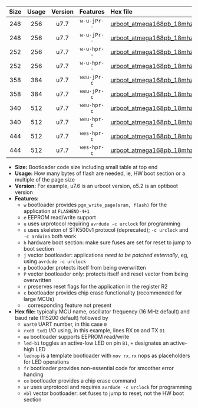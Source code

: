|Size|Usage|Version|Features|Hex file|
|:-:|:-:|:-:|:-:|:--|
|248|256|u7.7|`w-u-jPr--`|[urboot_atmega168pb_18mhz432_38400bps_uart0_rxd0_txd1_led+b5_ur_vbl.hex](https://raw.githubusercontent.com/stefanrueger/urboot.hex/main/mcus/atmega168pb/fcpu_18mhz432/38400_bps/urboot_atmega168pb_18mhz432_38400bps_uart0_rxd0_txd1_led+b5_ur_vbl.hex)|
|248|256|u7.7|`w-u-jPr--`|[urboot_atmega168pb_18mhz432_38400bps_uart0_rxd0_txd1_lednop_ur_vbl.hex](https://raw.githubusercontent.com/stefanrueger/urboot.hex/main/mcus/atmega168pb/fcpu_18mhz432/38400_bps/urboot_atmega168pb_18mhz432_38400bps_uart0_rxd0_txd1_lednop_ur_vbl.hex)|
|252|256|u7.7|`w-u-hpr--`|[urboot_atmega168pb_18mhz432_38400bps_uart0_rxd0_txd1_led+b5_fr_ur.hex](https://raw.githubusercontent.com/stefanrueger/urboot.hex/main/mcus/atmega168pb/fcpu_18mhz432/38400_bps/urboot_atmega168pb_18mhz432_38400bps_uart0_rxd0_txd1_led+b5_fr_ur.hex)|
|252|256|u7.7|`w-u-hpr--`|[urboot_atmega168pb_18mhz432_38400bps_uart0_rxd0_txd1_lednop_fr_ur.hex](https://raw.githubusercontent.com/stefanrueger/urboot.hex/main/mcus/atmega168pb/fcpu_18mhz432/38400_bps/urboot_atmega168pb_18mhz432_38400bps_uart0_rxd0_txd1_lednop_fr_ur.hex)|
|358|384|u7.7|`weu-jPr-c`|[urboot_atmega168pb_18mhz432_38400bps_uart0_rxd0_txd1_ee_led+b5_fr_ce_ur_vbl.hex](https://raw.githubusercontent.com/stefanrueger/urboot.hex/main/mcus/atmega168pb/fcpu_18mhz432/38400_bps/urboot_atmega168pb_18mhz432_38400bps_uart0_rxd0_txd1_ee_led+b5_fr_ce_ur_vbl.hex)|
|358|384|u7.7|`weu-jPr-c`|[urboot_atmega168pb_18mhz432_38400bps_uart0_rxd0_txd1_ee_lednop_fr_ce_ur_vbl.hex](https://raw.githubusercontent.com/stefanrueger/urboot.hex/main/mcus/atmega168pb/fcpu_18mhz432/38400_bps/urboot_atmega168pb_18mhz432_38400bps_uart0_rxd0_txd1_ee_lednop_fr_ce_ur_vbl.hex)|
|340|512|u7.7|`weu-hpr-c`|[urboot_atmega168pb_18mhz432_38400bps_uart0_rxd0_txd1_ee_led+b5_fr_ce_ur.hex](https://raw.githubusercontent.com/stefanrueger/urboot.hex/main/mcus/atmega168pb/fcpu_18mhz432/38400_bps/urboot_atmega168pb_18mhz432_38400bps_uart0_rxd0_txd1_ee_led+b5_fr_ce_ur.hex)|
|340|512|u7.7|`weu-hpr-c`|[urboot_atmega168pb_18mhz432_38400bps_uart0_rxd0_txd1_ee_lednop_fr_ce_ur.hex](https://raw.githubusercontent.com/stefanrueger/urboot.hex/main/mcus/atmega168pb/fcpu_18mhz432/38400_bps/urboot_atmega168pb_18mhz432_38400bps_uart0_rxd0_txd1_ee_lednop_fr_ce_ur.hex)|
|444|512|u7.7|`wes-hpr-c`|[urboot_atmega168pb_18mhz432_38400bps_uart0_rxd0_txd1_ee_led+b5_fr_ce.hex](https://raw.githubusercontent.com/stefanrueger/urboot.hex/main/mcus/atmega168pb/fcpu_18mhz432/38400_bps/urboot_atmega168pb_18mhz432_38400bps_uart0_rxd0_txd1_ee_led+b5_fr_ce.hex)|
|444|512|u7.7|`wes-hpr-c`|[urboot_atmega168pb_18mhz432_38400bps_uart0_rxd0_txd1_ee_lednop_fr_ce.hex](https://raw.githubusercontent.com/stefanrueger/urboot.hex/main/mcus/atmega168pb/fcpu_18mhz432/38400_bps/urboot_atmega168pb_18mhz432_38400bps_uart0_rxd0_txd1_ee_lednop_fr_ce.hex)|

- **Size:** Bootloader code size including small table at top end
- **Usage:** How many bytes of flash are needed, ie, HW boot section or a multiple of the page size
- **Version:** For example, u7.6 is an urboot version, o5.2 is an optiboot version
- **Features:**
  + `w` bootloader provides `pgm_write_page(sram, flash)` for the application at `FLASHEND-4+1`
  + `e` EEPROM read/write support
  + `u` uses urprotocol requiring `avrdude -c urclock` for programming
  + `s` uses skeleton of STK500v1 protocol (deprecated); `-c urclock` and `-c arduino` both work
  + `h` hardware boot section: make sure fuses are set for reset to jump to boot section
  + `j` vector bootloader: applications *need to be patched externally*, eg, using `avrdude -c urclock`
  + `p` bootloader protects itself from being overwritten
  + `P` vector bootloader only: protects itself and reset vector from being overwritten
  + `r` preserves reset flags for the application in the register R2
  + `c` bootloader provides chip erase functionality (recommended for large MCUs)
  + `-` corresponding feature not present
- **Hex file:** typically MCU name, oscillator frequency (16 MHz default) and baud rate (115200 default) followed by
  + `uart0` UART number, in this case `0`
  + `rxd0 txd1` I/O using, in this example, lines RX `D0` and TX `D1`
  + `ee` bootloader supports EEPROM read/write
  + `led-b1` toggles an active-low LED on pin `B1`, `+` designates an active-high LED
  + `lednop` is a template bootloader with `mov rx,rx` nops as placeholders for LED operations
  + `fr` bootloader provides non-essential code for smoother error handing
  + `ce` bootloader provides a chip erase command
  + `ur` uses urprotocol and requires `avrdude -c urclock` for programming
  + `vbl` vector bootloader: set fuses to jump to reset, not the HW boot section
